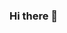 ### Hi there 👋

<!--
HRenata/HRenata is a ✨ _special_ ✨ repository because its README.md (this file) appears on your GitHub profile.
Free software and Open source software developer
### Technologies & Tools

[![GitHub Stats](https://github-readme-stats.vercel.app/api?username=HRenata&line_height=31.5&theme=blue-green&show_icons=true&count_private=true&include_all_commits=true&hide=contribs,stars)](https://github.com/HRenata)
